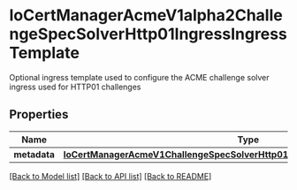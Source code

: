 # IoCertManagerAcmeV1alpha2ChallengeSpecSolverHttp01IngressIngressTemplate

Optional ingress template used to configure the ACME challenge solver ingress used for HTTP01 challenges
## Properties
Name | Type | Description | Notes
------------ | ------------- | ------------- | -------------
**metadata** | [**IoCertManagerAcmeV1ChallengeSpecSolverHttp01IngressIngressTemplateMetadata**](IoCertManagerAcmeV1ChallengeSpecSolverHttp01IngressIngressTemplateMetadata.md) |  | [optional] 

[[Back to Model list]](../README.md#documentation-for-models) [[Back to API list]](../README.md#documentation-for-api-endpoints) [[Back to README]](../README.md)



